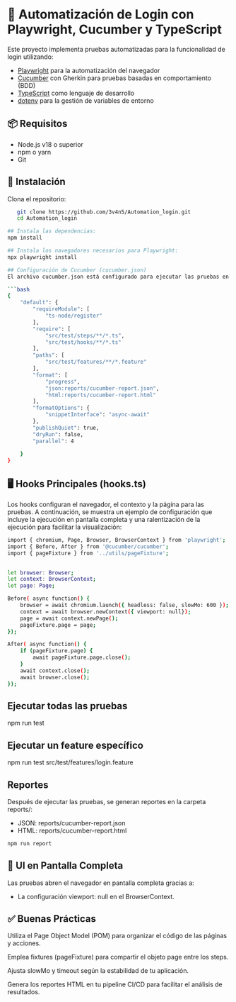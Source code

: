 # 🧪 Automatización de Login con Playwright, Cucumber y TypeScript

Este proyecto implementa pruebas automatizadas para la funcionalidad de login utilizando:

- [Playwright](https://playwright.dev/) para la automatización del navegador
- [Cucumber](https://cucumber.io/) con Gherkin para pruebas basadas en comportamiento (BDD)
- [TypeScript](https://www.typescriptlang.org/) como lenguaje de desarrollo
- [dotenv](https://www.npmjs.com/package/dotenv) para la gestión de variables de entorno

## 📦 Requisitos

- Node.js v18 o superior
- npm o yarn
- Git

## 🚀 Instalación

Clona el repositorio:
```bash
   git clone https://github.com/3v4n5/Automation_login.git
   cd Automation_login

## Instala las dependencias:
npm install

## Instala los navegadores necesarios para Playwright:
npx playwright install

## Configuración de Cucumber (cucumber.json)
El archivo cucumber.json está configurado para ejecutar las pruebas en paralelo y generar reportes en formato JSON y HTML:

```bash 
{
    "default": {
        "requireModule": [
            "ts-node/register"
        ],
        "require": [
            "src/test/steps/**/*.ts",
            "src/test/hooks/**/*.ts"
        ],
        "paths": [
            "src/test/features/**/*.feature"
        ],
        "format": [
            "progress",
            "json:reports/cucumber-report.json",
            "html:reports/cucumber-report.html"
        ],
        "formatOptions": {
            "snippetInterface": "async-await"
        },
        "publishQuiet": true,
        "dryRun": false,
        "parallel": 4
        
    }
}
```

## 🖥️ Hooks Principales (hooks.ts)
Los hooks configuran el navegador, el contexto y la página para las pruebas. A continuación, se muestra un ejemplo de configuración que incluye la ejecución en pantalla completa y una ralentización de la ejecución para facilitar la visualización:

```bash
import { chromium, Page, Browser, BrowserContext } from 'playwright';  
import { Before, After } from '@cucumber/cucumber';  
import { pageFixture } from '../utils/pageFixture';
 

let browser: Browser;
let context: BrowserContext;
let page: Page;

Before( async function() {
    browser = await chromium.launch({ headless: false, slowMo: 600 });
    context = await browser.newContext({ viewport: null});
    page = await context.newPage();
    pageFixture.page = page;  
});

After( async function() {
    if (pageFixture.page) {
        await pageFixture.page.close();
    }
    await context.close();
    await browser.close();
});
```
## Ejecutar todas las pruebas
npm run test

## Ejecutar un feature específico
npm run test src/test/features/login.feature

## Reportes
Después de ejecutar las pruebas, se generan reportes en la carpeta reports/:
- JSON: reports/cucumber-report.json
- HTML: reports/cucumber-report.html

```bash
npm run report
```
## 👀 UI en Pantalla Completa

Las pruebas abren el navegador en pantalla completa gracias a:

- La configuración viewport: null en el BrowserContext.

## ✅ Buenas Prácticas

Utiliza el Page Object Model (POM) para organizar el código de las páginas y acciones.

Emplea fixtures (pageFixture) para compartir el objeto page entre los steps.

Ajusta slowMo y timeout según la estabilidad de tu aplicación.

Genera los reportes HTML en tu pipeline CI/CD para facilitar el análisis de resultados.

 





